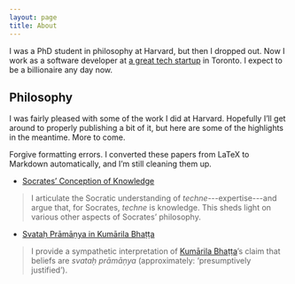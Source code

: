 ```yaml
---
layout: page
title: About
---
```


I was a PhD student in philosophy at Harvard, but then I dropped out. Now I work as a software developer at [a great tech startup](http://www.sandglaz.com/) in Toronto. I expect to be a billionaire any day now.

## Philosophy

I was fairly pleased with some of the work I did at Harvard. Hopefully I’ll get around to properly publishing a bit of it, but here are some of the highlights in the meantime. More to come.

Forgive formatting errors. I converted these papers from LaTeX to Markdown automatically, and I’m still cleaning them up.

- [Socrates’ Conception of Knowledge](/2014/11/15/socrates-conception-of-knowledge/)

> I articulate the Socratic understanding of *techne*---expertise---and argue that, for Socrates, *techne* is knowledge. This sheds light on various other aspects of Socrates’ philosophy.

- [Svataḥ Prāmāṇya in Kumārila Bhaṭṭa](/2014/11/19/svatah-pramanya-in-kumarila-bhatta/)

> I provide a sympathetic interpretation of [Kumārila Bhaṭṭa](http://plato.stanford.edu/entries/kumaarila/)’s claim that beliefs are *svataḥ prāmāṇya* (approximately: ‘presumptively justified’).